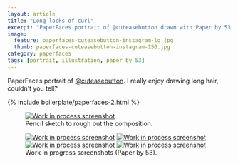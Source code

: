 ```yaml
---
layout: article
title: "Long locks of curl"
excerpt: "PaperFaces portrait of @cuteasebutton drawn with Paper by 53 on an iPad."
image: 
  feature: paperfaces-cuteasebutton-instagram-lg.jpg
  thumb: paperfaces-cuteasebutton-instagram-150.jpg
category: paperfaces
tags: [portrait, illustration, paper by 53]
---
```


PaperFaces portrait of [@cuteasebutton](http://instagram.com/cuteasebutton). I really enjoy drawing long hair, couldn't you tell?

{% include boilerplate/paperfaces-2.html %}

<figure>
	<a href="{{ site.url }}/images/paperfaces-cuteasebutton-process-1-lg.jpg"><img src="{{ site.url }}/images/paperfaces-cuteasebutton-process-1-750.jpg" alt="Work in process screenshot"></a>
	<figcaption>Pencil sketch to rough out the composition.</figcaption>
</figure>

<figure class="half">
	<a href="{{ site.url }}/images/paperfaces-cuteasebutton-process-2-lg.jpg"><img src="{{ site.url }}/images/paperfaces-cuteasebutton-process-2-600.jpg" alt="Work in process screenshot"></a>
	<a href="{{ site.url }}/images/paperfaces-cuteasebutton-process-3-lg.jpg"><img src="{{ site.url }}/images/paperfaces-cuteasebutton-process-3-600.jpg" alt="Work in process screenshot"></a>
	<a href="{{ site.url }}/images/paperfaces-cuteasebutton-process-4-lg.jpg"><img src="{{ site.url }}/images/paperfaces-cuteasebutton-process-4-600.jpg" alt="Work in process screenshot"></a>
	<a href="{{ site.url }}/images/paperfaces-cuteasebutton-process-5-lg.jpg"><img src="{{ site.url }}/images/paperfaces-cuteasebutton-process-5-600.jpg" alt="Work in process screenshot"></a>
	<figcaption>Work in progress screenshots (Paper by 53).</figcaption>
</figure>